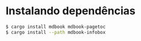 # Instalando dependências

```sh
$ cargo install mdbook mdbook-pagetoc
$ cargo install --path mdbook-infobox
```
